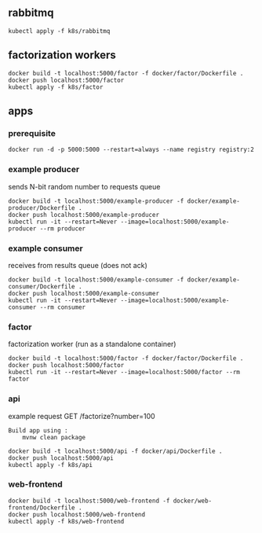 ## rabbitmq

```
kubectl apply -f k8s/rabbitmq
```

## factorization workers

```
docker build -t localhost:5000/factor -f docker/factor/Dockerfile .
docker push localhost:5000/factor
kubectl apply -f k8s/factor
```

## apps

### prerequisite

```
docker run -d -p 5000:5000 --restart=always --name registry registry:2
```

### example producer
sends N-bit random number to requests queue

```
docker build -t localhost:5000/example-producer -f docker/example-producer/Dockerfile .
docker push localhost:5000/example-producer
kubectl run -it --restart=Never --image=localhost:5000/example-producer --rm producer
```

### example consumer
receives from results queue (does not ack)

```
docker build -t localhost:5000/example-consumer -f docker/example-consumer/Dockerfile .
docker push localhost:5000/example-consumer
kubectl run -it --restart=Never --image=localhost:5000/example-consumer --rm consumer
```

### factor
factorization worker (run as a standalone container)

```
docker build -t localhost:5000/factor -f docker/factor/Dockerfile .
docker push localhost:5000/factor
kubectl run -it --restart=Never --image=localhost:5000/factor --rm factor
```

### api
example request 
GET /factorize?number=100

```
Build app using :
    mvnw clean package

docker build -t localhost:5000/api -f docker/api/Dockerfile .
docker push localhost:5000/api
kubectl apply -f k8s/api
```

### web-frontend
```
docker build -t localhost:5000/web-frontend -f docker/web-frontend/Dockerfile . 
docker push localhost:5000/web-frontend
kubectl apply -f k8s/web-frontend
```